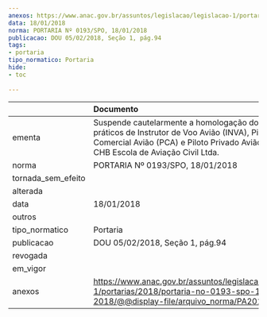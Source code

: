 ```yaml
---
anexos: https://www.anac.gov.br/assuntos/legislacao/legislacao-1/portarias/2018/portaria-no-0193-spo-18-01-2018/@@display-file/arquivo_norma/PA2018-0193.pdf
data: 18/01/2018
norma: PORTARIA Nº 0193/SPO, 18/01/2018
publicacao: DOU 05/02/2018, Seção 1, pág.94
tags:
- portaria
tipo_normatico: Portaria
hide: 
- toc 
 
---
```


|                    | Documento                                                                                                                                                                                 |
|:-------------------|:------------------------------------------------------------------------------------------------------------------------------------------------------------------------------------------|
| ementa             | Suspende cautelarmente a homologação dos cursos práticos de Instrutor de Voo Avião (INVA), Piloto Comercial Avião (PCA) e Piloto Privado Avião (PPA) da CHB Escola de Aviação Civil Ltda. |
| norma              | PORTARIA Nº 0193/SPO, 18/01/2018                                                                                                                                                          |
| tornada_sem_efeito |                                                                                                                                                                                           |
| alterada           |                                                                                                                                                                                           |
| data               | 18/01/2018                                                                                                                                                                                |
| outros             |                                                                                                                                                                                           |
| tipo_normatico     | Portaria                                                                                                                                                                                  |
| publicacao         | DOU 05/02/2018, Seção 1, pág.94                                                                                                                                                           |
| revogada           |                                                                                                                                                                                           |
| em_vigor           |                                                                                                                                                                                           |
| anexos             | https://www.anac.gov.br/assuntos/legislacao/legislacao-1/portarias/2018/portaria-no-0193-spo-18-01-2018/@@display-file/arquivo_norma/PA2018-0193.pdf                                      |